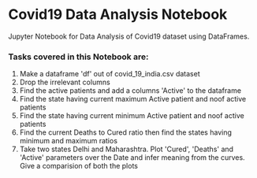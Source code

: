 # Covid19 Data Analysis Notebook
Jupyter Notebook for Data Analysis of Covid19 dataset using DataFrames.

### Tasks covered in this Notebook are:

  1. Make a dataframe 'df' out of covid_19_india.csv dataset
  2. Drop the irrelevant columns
  3. Find the active patients and add a columns 'Active' to the dataframe
  4. Find the state having current maximum Active patient and noof active patients
  5. Find the state having current minimum Active patient and noof active patients
  6. Find the current Deaths to Cured ratio then find the states having minimum and maximum ratios
  7. Take two states Delhi and Maharashtra. Plot 'Cured', 'Deaths' and 'Active' parameters over the Date and infer meaning from the curves. Give a comparision of both the plots
